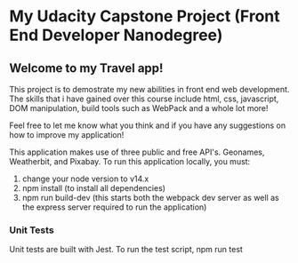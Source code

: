 # My Udacity Capstone Project (Front End Developer Nanodegree)

## Welcome to my Travel app!
This project is to demostrate my new abilities in front end web development.  The skills that i have gained over this course include html, css, javascript, DOM manipulation, build tools such as WebPack and a whole lot more! 

Feel free to let me know what you think and if you have any suggestions on how to improve my application! 

This application makes use of three public and free API's. Geonames, Weatherbit, and Pixabay. 
To run this application locally, you must:
1. change your node version to v14.x
2. npm install (to install all dependencies)
3. npm run build-dev (this starts both the webpack dev server as well as the express server required to run the application)


### Unit Tests
Unit tests are built with Jest.  To run the test script, npm run test


